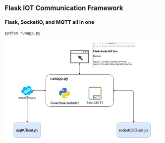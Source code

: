 ## Flask IOT Communication Framework
### Flask, SocketIO, and MQTT all in one

```console
python runapp.py
```

![image](https://github.com/ethanpng2021/flask_iot_framework/blob/main/static/diagram.PNG)
